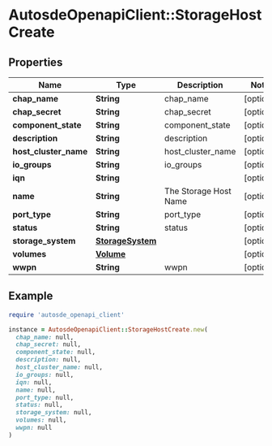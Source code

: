 # AutosdeOpenapiClient::StorageHostCreate

## Properties

| Name | Type | Description | Notes |
| ---- | ---- | ----------- | ----- |
| **chap_name** | **String** | chap_name | [optional] |
| **chap_secret** | **String** | chap_secret | [optional] |
| **component_state** | **String** | component_state | [optional] |
| **description** | **String** | description | [optional] |
| **host_cluster_name** | **String** | host_cluster_name | [optional] |
| **io_groups** | **String** | io_groups | [optional] |
| **iqn** | **String** |  | [optional] |
| **name** | **String** | The Storage Host Name | [optional] |
| **port_type** | **String** | port_type | [optional] |
| **status** | **String** | status | [optional] |
| **storage_system** | [**StorageSystem**](StorageSystem.md) |  | [optional] |
| **volumes** | [**Volume**](Volume.md) |  | [optional] |
| **wwpn** | **String** | wwpn | [optional] |

## Example

```ruby
require 'autosde_openapi_client'

instance = AutosdeOpenapiClient::StorageHostCreate.new(
  chap_name: null,
  chap_secret: null,
  component_state: null,
  description: null,
  host_cluster_name: null,
  io_groups: null,
  iqn: null,
  name: null,
  port_type: null,
  status: null,
  storage_system: null,
  volumes: null,
  wwpn: null
)
```

